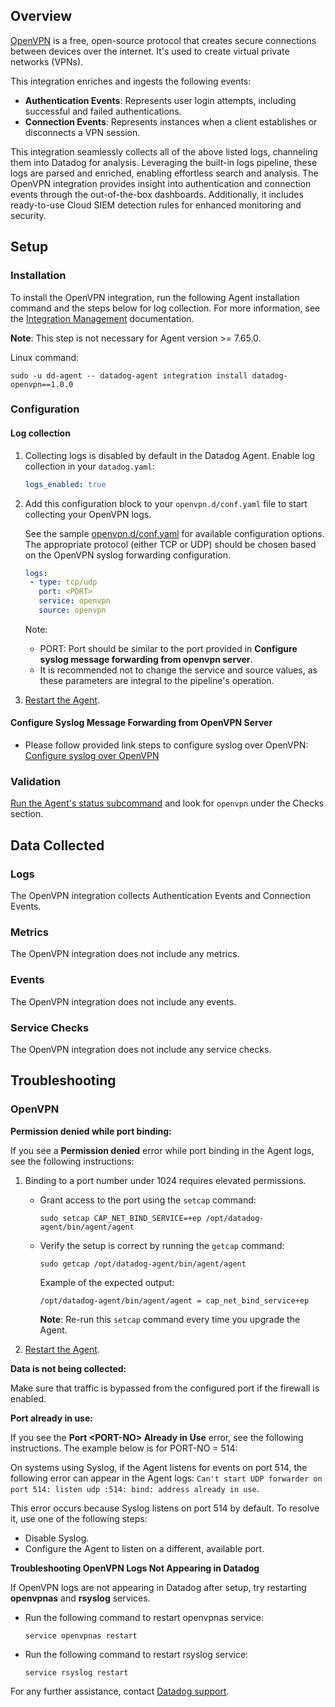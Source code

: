 ## Overview

[OpenVPN][4] is a free, open-source protocol that creates secure connections between devices over the internet. It's used to create virtual private networks (VPNs).

This integration enriches and ingests the following events:

- **Authentication Events**: Represents user login attempts, including successful and failed authentications.
- **Connection Events**: Represents instances when a client establishes or disconnects a VPN session.

This integration seamlessly collects all of the above listed logs, channeling them into Datadog for analysis. Leveraging the built-in logs pipeline, these logs are parsed and enriched, enabling effortless search and analysis. The OpenVPN integration provides insight into authentication and connection events through the out-of-the-box dashboards. Additionally, it includes ready-to-use Cloud SIEM detection rules for enhanced monitoring and security.

## Setup

### Installation

To install the OpenVPN integration, run the following Agent installation command and the steps below for log collection. For more information, see the [Integration Management][5] documentation.

**Note**: This step is not necessary for Agent version >= 7.65.0.

Linux command:

  ```shell
  sudo -u dd-agent -- datadog-agent integration install datadog-openvpn==1.0.0
  ```

### Configuration

#### Log collection

1. Collecting logs is disabled by default in the Datadog Agent. Enable log collection in your `datadog.yaml`:

    ```yaml
    logs_enabled: true
    ```

2. Add this configuration block to your `openvpn.d/conf.yaml` file to start collecting your OpenVPN logs.

    See the sample [openvpn.d/conf.yaml][7] for available configuration options. The appropriate protocol (either TCP or UDP) should be chosen based on the OpenVPN syslog forwarding configuration.

      ```yaml
      logs:
       - type: tcp/udp
         port: <PORT>
         service: openvpn
         source: openvpn
      ```

      Note:
      - PORT: Port should be similar to the port provided in **Configure syslog message forwarding from openvpn server**.
      - It is recommended not to change the service and source values, as these parameters are integral to the pipeline's operation.

3. [Restart the Agent][1].

#### Configure Syslog Message Forwarding from OpenVPN Server

   - Please follow provided link steps to configure syslog over OpenVPN: [Configure syslog over OpenVPN][6] 

### Validation

[Run the Agent's status subcommand][2] and look for `openvpn` under the Checks section.

## Data Collected

### Logs

The OpenVPN integration collects Authentication Events and Connection Events.

### Metrics

The OpenVPN integration does not include any metrics.

### Events

The OpenVPN integration does not include any events.

### Service Checks

The OpenVPN integration does not include any service checks.

## Troubleshooting

### OpenVPN

**Permission denied while port binding:**

If you see a **Permission denied** error while port binding in the Agent logs, see the following instructions:

   1. Binding to a port number under 1024 requires elevated permissions.

      - Grant access to the port using the `setcap` command:

         ```shell
         sudo setcap CAP_NET_BIND_SERVICE=+ep /opt/datadog-agent/bin/agent/agent
         ```

      - Verify the setup is correct by running the `getcap` command:

         ```shell
         sudo getcap /opt/datadog-agent/bin/agent/agent
         ```

         Example of the expected output:

         ```shell
         /opt/datadog-agent/bin/agent/agent = cap_net_bind_service+ep
         ```

         **Note**: Re-run this `setcap` command every time you upgrade the Agent.

   2. [Restart the Agent][1].

**Data is not being collected:**

Make sure that traffic is bypassed from the configured port if the firewall is enabled.

**Port already in use:**

If you see the **Port <PORT-NO\> Already in Use** error, see the following instructions. The example below is for PORT-NO = 514:

On systems using Syslog, if the Agent listens for events on port 514, the following error can appear in the Agent logs: `Can't start UDP forwarder on port 514: listen udp :514: bind: address already in use`.

This error occurs because Syslog listens on port 514 by default. To resolve it, use one of the following steps:

- Disable Syslog.
- Configure the Agent to listen on a different, available port.

**Troubleshooting OpenVPN Logs Not Appearing in Datadog**

If OpenVPN logs are not appearing in Datadog after setup, try restarting **openvpnas** and **rsyslog** services.

- Run the following command to restart openvpnas service:
   ```shell
   service openvpnas restart
   ```
- Run the following command to restart rsyslog service:
   ```shell
   service rsyslog restart
   ```

For any further assistance, contact [Datadog support][3].

[1]: https://docs.datadoghq.com/agent/guide/agent-commands/#start-stop-and-restart-the-agent
[2]: https://docs.datadoghq.com/agent/guide/agent-commands/#agent-status-and-information
[3]: https://docs.datadoghq.com/help/
[4]: https://openvpn.net/access-server/
[5]: https://docs.datadoghq.com/agent/guide/integration-management/?tab=linux#install
[6]: https://openvpn.net/as-docs/tutorials/tutorial--syslog.html#option-2--redirect-access-server-logs-to-an-external-syslog-server
[7]: https://github.com/DataDog/integrations-core/blob/master/openvpn/datadog_checks/openvpn/data/conf.yaml.example